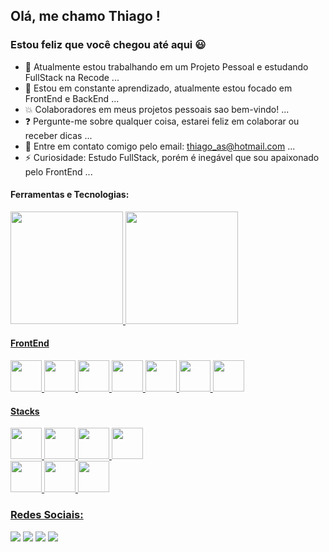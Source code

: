 ## Olá, me chamo Thiago ! 
### Estou feliz que você chegou até aqui :smiley:

- :hammer: Atualmente estou trabalhando em um Projeto Pessoal e estudando FullStack na Recode ...
- :honeybee: Estou em constante aprendizado, atualmente estou focado em FrontEnd e BackEnd ...
- :boom: Colaboradores em meus projetos pessoais sao bem-vindo! ...
- :question: Pergunte-me sobre qualquer coisa, estarei feliz em colaborar ou receber dicas ...
- :email: Entre em contato comigo pelo email: thiago_as@hotmail.com ...
- ⚡ Curiosidade: Estudo FullStack, porém é inegável que sou apaixonado pelo FrontEnd ...

<div align="left">
   <h4>Ferramentas e Tecnologias:</h4>
   <p>
    <a href="https://github.com/thiagoalmeidas">
    <img height="180em" src="https://github-readme-stats.vercel.app/api/top-langs/?username=thiagoalmeidas&layout=compact&langs_count=7&theme=dracula"/>
    <img height="180em" src="https://github-readme-stats.vercel.app/api?username=thiagoalmeidas&show_icons=true&theme=dracula&include_all_commits=true&count_private=true"/>
  </p>
  
  <div>
    <h4>FrontEnd</h4>
    <img width="50px" src="https://cdn.jsdelivr.net/gh/devicons/devicon/icons/html5/html5-original-wordmark.svg" />
    <img width="50px" src="https://cdn.jsdelivr.net/gh/devicons/devicon/icons/css3/css3-original-wordmark.svg" />
    <img width="50px" src="https://cdn.jsdelivr.net/gh/devicons/devicon/icons/bootstrap/bootstrap-original-wordmark.svg" />
    <img width="50px" src="https://cdn.jsdelivr.net/gh/devicons/devicon/icons/sass/sass-original.svg" />
    <img width="50px" src="https://cdn.jsdelivr.net/gh/devicons/devicon/icons/javascript/javascript-original.svg" />
    <img width="50px" src="https://cdn.jsdelivr.net/gh/devicons/devicon/icons/react/react-original-wordmark.svg" />
    <img width="50px" src="https://cdn.jsdelivr.net/gh/devicons/devicon/icons/nodejs/nodejs-plain-wordmark.svg" />
  </div>
  
  <div>
    <h4>Stacks</h4>
    <img width="50px" src="https://cdn.jsdelivr.net/gh/devicons/devicon/icons/spring/spring-original-wordmark.svg" />
    <img width="50px" src="https://cdn.jsdelivr.net/gh/devicons/devicon/icons/dotnetcore/dotnetcore-original.svg" />
    <img width="50px" src="https://cdn.jsdelivr.net/gh/devicons/devicon/icons/csharp/csharp-original.svg" />
    <img width="50px" src="https://cdn.jsdelivr.net/gh/devicons/devicon/icons/mysql/mysql-original-wordmark.svg" />       
  </div>
  
  <div>    
    <img width="50px" src="https://cdn.jsdelivr.net/gh/devicons/devicon/icons/photoshop/photoshop-line.svg" />
    <img width="50px" src="https://cdn.jsdelivr.net/gh/devicons/devicon/icons/figma/figma-original.svg" />
    <img width="50px" src="https://cdn.jsdelivr.net/gh/devicons/devicon/icons/illustrator/illustrator-line.svg" />
  </div> 
  
</div>


<div align="left">
  <h3>Redes Sociais:</h3>
  <a href="https://instagram.com/m.urb" target="_blank"><img src="https://img.shields.io/badge/-Instagram-%23E4405F?style=for-the-badge&logo=instagram&logoColor=white" target="_blank"></a>  
  <a href = "mailto:thiago_as@hotmail.com"><img src="https://img.shields.io/badge/Gmail-D14836?style=for-the-badge&logo=gmail&logoColor=white" target="_blank"></a>  
  <a href="https://www.linkedin.com/in/thiago-almeida-76b72b142/" target="_blank"><img src="https://img.shields.io/badge/-LinkedIn-%230077B5?style=for-the-badge&logo=linkedin&logoColor=white" target="_blank"></a>
  <a href = "https://api.whatsapp.com/send?phone=5511946703672&text=Olá vi seu contato no GitHub!, podemos falar?"><img src="https://img.shields.io/badge/Whatsapp-D148343?style=for-the-badge&logo=whatsapp&logoColor=white" target="_blank"></a>         
</div>

